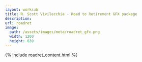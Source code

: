```yaml
---
layout: worksub
title: R. Scott Vivilecchia - Road to Retirement GFX package
description:
url: roadret
image:
  path: /assets/images/meta/roadret_gfx.png
  width: 1200
  height: 630
---
```


<div class="container">
	<div class="row">
		<div class="dark-content-box col-10 offset-1 col-md-8 offset-md-2">
			{% include roadret_content.html %}
		</div>
	</div>
</div>
